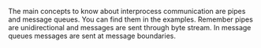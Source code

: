 The main concepts to know about interprocess communication are pipes and message queues. You can find them in the examples. Remember pipes are unidirectional and messages are sent through byte stream. In message queues messages are sent at message boundaries.
